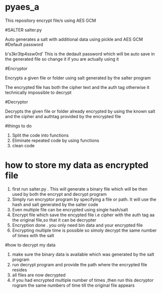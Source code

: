 # pyaes_a

This repository encrypt file/s 
using AES GCM 

#SALTER 
salter.py

Auto generates a salt with additional data using pickle and AES GCM
#Default password 

b's3kr3tp4ssw0rd'
This is the dedault password which will be auto save in the generated file 
so change it if you are actually using it 

#Encryptor 

Encrypts a given file or folder 
using salt generated by the salter program

The encrypted file has both the cipher text and the auth tag 
otherwise it technically impossible to decrypt 

#Decryptor 

Decrypts the given file or folder already encrypted 
by using the known salt and  the cipher and authtag provided by the 
encrypted file 


#things to do 

1. Split the code into functions 
2. Eliminate repeated code by using functions 
3. clean code 


# how to store my data as encrypted file

1. first run salter.py . This will generate a binary file which will be then used by both the encrypt and decrypt program
2. Simply run encryptor program by specifying a file or path. It will use the hash and salt generated by the salter code 
3. Even multiple file can be encrypted using single hash/salt 
4. Encrypt file which save the encypted file i.e cipher with the auth tag aa the original file,so that it can be decrypter 
5. Encryption done . you only need bin data and your encrypted file 
6. Encrypting multiple time is possible so simoly decrypt the same number of times with the salt 

#how to decrypt my data 
1. make sure the binary data is available which was generated by the salt program 
2. run decrypt program and provide the path where the encrypted file resides 
3. all files are now decrypted
4. if you had encrypted multiple number of times ,then run this decryptor rogram the same numbers of time till the original file appears
